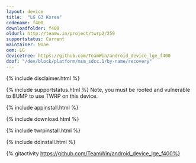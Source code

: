 ```yaml
---
layout: device
title:  "LG G3 Korea"
codename: f400
downloadfolder: f400
oldurl: http://teamw.in/project/twrp2/259
supportstatus: Current
maintainer: None
oem: LG
devicetree: https://github.com/TeamWin/android_device_lge_f400
ddof: "/dev/block/platform/msm_sdcc.1/by-name/recovery"
---
```


{% include disclaimer.html %}

{% include supportstatus.html %}
Note, you must be rooted and vulnerable to BUMP to use TWRP on this device.

{% include appinstall.html %}

{% include download.html %}

{% include twrpinstall.html %}

{% include ddinstall.html %}

{% gitactivity  https://github.com/TeamWin/android_device_lge_f400%}
